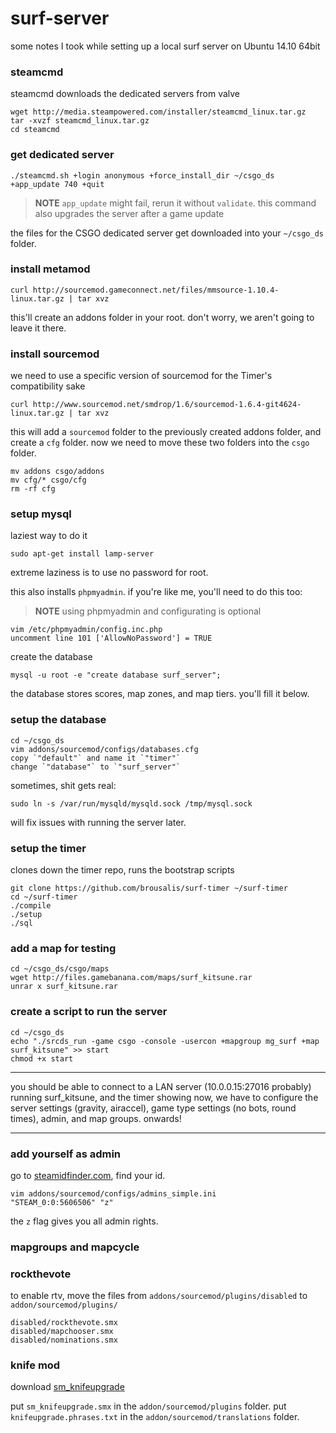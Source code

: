 # surf-server
some notes I took while setting up a local surf server on Ubuntu
14.10 64bit

### steamcmd
steamcmd downloads the dedicated servers from valve

    wget http://media.steampowered.com/installer/steamcmd_linux.tar.gz
    tar -xvzf steamcmd_linux.tar.gz
    cd steamcmd
    
### get dedicated server

    ./steamcmd.sh +login anonymous +force_install_dir ~/csgo_ds +app_update 740 +quit
    
> **NOTE** `app_update` might fail, rerun it without `validate`. this command also upgrades the server after a game update

the files for the CSGO dedicated server get downloaded into your `~/csgo_ds` folder.

### install metamod

    curl http://sourcemod.gameconnect.net/files/mmsource-1.10.4-linux.tar.gz | tar xvz
    
this'll create an addons folder in your root. don't worry, we aren't going to leave it there.

### install sourcemod

we need to use a specific version of sourcemod for the Timer's compatibility sake

    curl http://www.sourcemod.net/smdrop/1.6/sourcemod-1.6.4-git4624-linux.tar.gz | tar xvz

this will add a `sourcemod` folder to the previously created addons folder, and create a `cfg` folder.
now we need to move these two folders into the `csgo` folder.

    mv addons csgo/addons
    mv cfg/* csgo/cfg
    rm -rf cfg

### setup mysql

laziest way to do it

    sudo apt-get install lamp-server
    
extreme laziness is to use no password for root. 

this also installs `phpmyadmin`. if you're like me, you'll need to do this too:
    
> **NOTE** using phpmyadmin and configurating is optional

    vim /etc/phpmyadmin/config.inc.php
    uncomment line 101 ['AllowNoPassword'] = TRUE

create the database

    mysql -u root -e "create database surf_server"; 
    
the database stores scores, map zones, and map tiers. you'll fill it below.

### setup the database

    cd ~/csgo_ds
    vim addons/sourcemod/configs/databases.cfg
    copy `"default"` and name it `"timer"`
    change `"database"` to `"surf_server"`
    
sometimes, shit gets real:

    sudo ln -s /var/run/mysqld/mysqld.sock /tmp/mysql.sock
    
will fix issues with running the server later.

### setup the timer

clones down the timer repo, runs the bootstrap scripts

    git clone https://github.com/brousalis/surf-timer ~/surf-timer
    cd ~/surf-timer
    ./compile
    ./setup
    ./sql
    
### add a map for testing

    cd ~/csgo_ds/csgo/maps
    wget http://files.gamebanana.com/maps/surf_kitsune.rar 
    unrar x surf_kitsune.rar
    
### create a script to run the server

    cd ~/csgo_ds
    echo "./srcds_run -game csgo -console -usercon +mapgroup mg_surf +map surf_kitsune" >> start
    chmod +x start

---

you should be able to connect to a LAN server (10.0.0.15:27016 probably) running surf_kitsune, and the timer showing now, we have to configure the server settings (gravity, airaccel), game type settings (no bots, round times), admin, and map groups. onwards!

---

### add yourself as admin

go to [steamidfinder.com](http://steamidfinder.com), find your id.

    vim addons/sourcemod/configs/admins_simple.ini
    "STEAM_0:0:5606506" "z"
    
the `z` flag gives you all admin rights.

### mapgroups and mapcycle

### rockthevote 

to enable rtv, move the files from `addons/sourcemod/plugins/disabled` to `addon/sourcemod/plugins/`

    disabled/rockthevote.smx
    disabled/mapchooser.smx
    disabled/nominations.smx

### knife mod

download [sm_knifeupgrade](https://forums.alliedmods.net/showthread.php?p=2160622)

put `sm_knifeupgrade.smx` in the `addon/sourcemod/plugins` folder.
put `knifeupgrade.phrases.txt` in the `addon/sourcemod/translations` folder.

